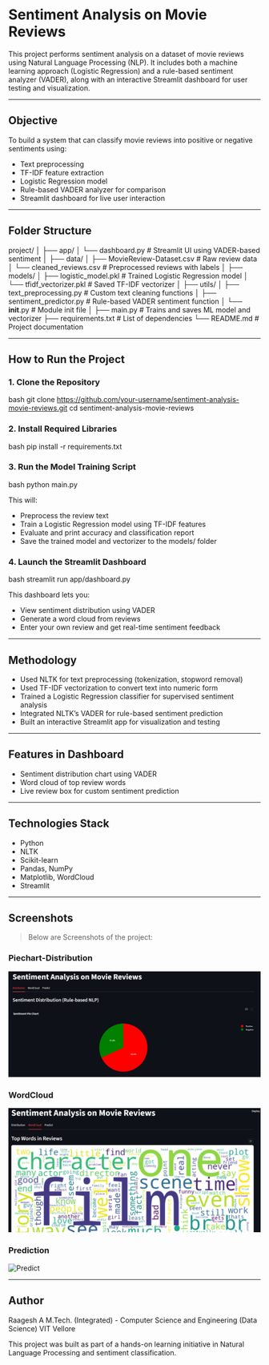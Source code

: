 #  Sentiment Analysis on Movie Reviews

This project performs sentiment analysis on a dataset of movie reviews using Natural Language Processing (NLP). It includes both a machine learning approach (Logistic Regression) and a rule-based sentiment analyzer (VADER), along with an interactive Streamlit dashboard for user testing and visualization.

---

##  Objective

To build a system that can classify movie reviews into positive or negative sentiments using:
- Text preprocessing
- TF-IDF feature extraction
- Logistic Regression model
- Rule-based VADER analyzer for comparison
- Streamlit dashboard for live user interaction

---

##  Folder Structure


project/
│
├── app/
│   └── dashboard.py               # Streamlit UI using VADER-based sentiment
│
├── data/
│   ├── MovieReview-Dataset.csv   # Raw review data
│   └── cleaned_reviews.csv       # Preprocessed reviews with labels
│
├── models/
│   ├── logistic_model.pkl        # Trained Logistic Regression model
│   └── tfidf_vectorizer.pkl      # Saved TF-IDF vectorizer
│
├── utils/
│   ├── text_preprocessing.py     # Custom text cleaning functions
│   ├── sentiment_predictor.py    # Rule-based VADER sentiment function
│   └── __init__.py               # Module init file
│
├── main.py                       # Trains and saves ML model and vectorizer
├── requirements.txt              # List of dependencies
└── README.md                     # Project documentation


---

##  How to Run the Project

### 1. Clone the Repository

bash
git clone https://github.com/your-username/sentiment-analysis-movie-reviews.git
cd sentiment-analysis-movie-reviews


### 2. Install Required Libraries

bash
pip install -r requirements.txt


### 3. Run the Model Training Script

bash
python main.py


This will:
- Preprocess the review text
- Train a Logistic Regression model using TF-IDF features
- Evaluate and print accuracy and classification report
- Save the trained model and vectorizer to the models/ folder

### 4. Launch the Streamlit Dashboard

bash
streamlit run app/dashboard.py


This dashboard lets you:
- View sentiment distribution using VADER
- Generate a word cloud from reviews
- Enter your own review and get real-time sentiment feedback

---

##  Methodology

- Used NLTK for text preprocessing (tokenization, stopword removal)
- Used TF-IDF vectorization to convert text into numeric form
- Trained a Logistic Regression classifier for supervised sentiment analysis
- Integrated NLTK’s VADER for rule-based sentiment prediction
- Built an interactive Streamlit app for visualization and testing

---

##  Features in Dashboard

-  Sentiment distribution chart using VADER
-  Word cloud of top review words
-  Live review box for custom sentiment prediction

---

##  Technologies Stack

- Python  
- NLTK  
- Scikit-learn  
- Pandas, NumPy  
- Matplotlib, WordCloud  
- Streamlit  

---

## **Screenshots**

>Below are Screenshots of the project:

### Piechart-Distribution
![Piechart](screenshots/piechart.png)

### WordCloud
![WordCloud](screenshots/wordcloud.png)

### Prediction
![Predict](screenshots/predict.png)


---

##  Author

Raagesh A
M.Tech. (Integrated) - Computer Science and Engineering (Data Science) 
VIT Vellore  

This project was built as part of a hands-on learning initiative in Natural Language Processing and sentiment classification.